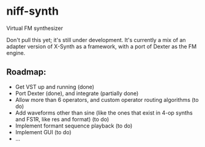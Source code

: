 # niff-synth
Virtual FM synthesizer

Don't pull this yet; it's still under development.
It's currently a mix of an adapter version of X-Synth as a framework, with a port of Dexter as the FM engine.

## Roadmap:
- Get VST up and running (done)
- Port Dexter (done), and integrate (partially done)
- Allow more than 6 operators, and custom operator routing algorithms (to do)
- Add waveforms other than sine (like the ones that exist in 4-op synths and FS1R, like res and format) (to do)
- Implement formant sequence playback (to do)
- Implement GUI (to do)
- ...
